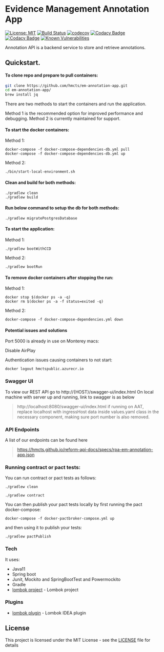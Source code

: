 # Evidence Management Annotation App
[![License: MIT](https://img.shields.io/badge/License-MIT-yellow.svg)](https://opensource.org/licenses/MIT)
[![Build Status](https://travis-ci.org/hmcts/em-annotation-app.svg?branch=master)](https://travis-ci.org/hmcts/em-annotation-app)
[![codecov](https://codecov.io/gh/hmcts/em-annotation-app/branch/master/graph/badge.svg)](https://codecov.io/gh/hmcts/em-annotation-app)
[![Codacy Badge](https://api.codacy.com/project/badge/Grade/8a50dd2a7b9144029e8547bf019fe2c7)](https://www.codacy.com/app/HMCTS/em-annotation-app)
[![Codacy Badge](https://api.codacy.com/project/badge/Coverage/8a50dd2a7b9144029e8547bf019fe2c7)](https://www.codacy.com/app/HMCTS/em-annotation-app)
[![Known Vulnerabilities](https://snyk.io/test/github/hmcts/em-annotation-app/badge.svg)](https://snyk.io/test/github/hmcts/em-annotation-app)

Annotation API is a backend service to store and retrieve annotations.

## Quickstart.
#### To clone repo and prepare to pull containers:
```bash
git clone https://github.com/hmcts/em-annotation-app.git
cd em-annotation-app/
brew install jq
```

There are two methods to start the containers and run the application. 

Method 1 is the recommended option for improved performance and debugging.
Method 2 is currently maintained for support.

#### To start the docker containers:

Method 1:
```
docker-compose -f docker-compose-dependencies-db.yml pull
docker-compose -f docker-compose-dependencies-db.yml up
```

Method 2:
```
./bin/start-local-environment.sh
```
#### Clean and build for both methods:
```
./gradlew clean
./gradlew build
```

#### Run below command to setup the db for both methods:
```
./gradlew migratePostgresDatabase
```

#### To start the application:

Method 1:
```
./gradlew bootWithCCD
```

Method 2:
```
./gradlew bootRun
```

#### To remove docker containers after stopping the run:
Method 1:
```
docker stop $(docker ps -a -q)
docker rm $(docker ps -a -f status=exited -q)
```

Method 2:
```
docker-compose -f docker-compose-dependencies.yml down
```

#### Potential issues and solutions
Port 5000 is already in use on Monterey macs:

Disable AirPlay

Authentication issues causing containers to not start:
```
docker logout hmctspublic.azurecr.io
```

### Swagger UI
To view our REST API go to http://{HOST}/swagger-ui/index.html
On local machine with server up and running, link to swagger is as below
> http://localhost:8080/swagger-ui/index.html
> if running on AAT, replace localhost with ingressHost data inside values.yaml class in the necessary component, making sure port number is also removed.

### API Endpoints
A list of our endpoints can be found here
> https://hmcts.github.io/reform-api-docs/specs/rpa-em-annotation-app.json

### Running contract or pact tests:

You can run contract or pact tests as follows:
```
./gradlew clean
```

```
./gradlew contract
```

You can then publish your pact tests locally by first running the pact docker-compose:

```
docker-compose -f docker-pactbroker-compose.yml up
```


and then using it to publish your tests:

```
./gradlew pactPublish
```

### Tech

It uses:

* Java11
* Spring boot
* Junit, Mockito and SpringBootTest and Powermockito
* Gradle
* [lombok project](https://projectlombok.org/) - Lombok project

### Plugins
* [lombok plugin](https://plugins.jetbrains.com/idea/plugin/6317-lombok-plugin) - Lombok IDEA plugin

## License

This project is licensed under the MIT License - see the [LICENSE](LICENSE) file for details

